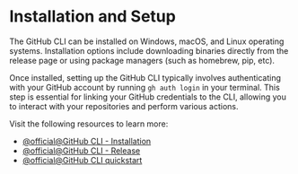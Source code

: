 # Installation and Setup

The GitHub CLI can be installed on Windows, macOS, and Linux operating systems. Installation options include downloading binaries directly from the release page or using package managers (such as homebrew, pip, etc).

Once installed, setting up the GitHub CLI typically involves authenticating with your GitHub account by running `gh auth login` in your terminal. This step is essential for linking your GitHub credentials to the CLI, allowing you to interact with your repositories and perform various actions.

Visit the following resources to learn more:

- [@official@GitHub CLI - Installation](https://github.com/cli/cli?tab=readme-ov-file#installation)
- [@official@GitHub CLI - Release](https://github.com/cli/cli/releases/)
- [@official@GitHub CLI quickstart](https://docs.github.com/en/github-cli/github-cli/quickstart)